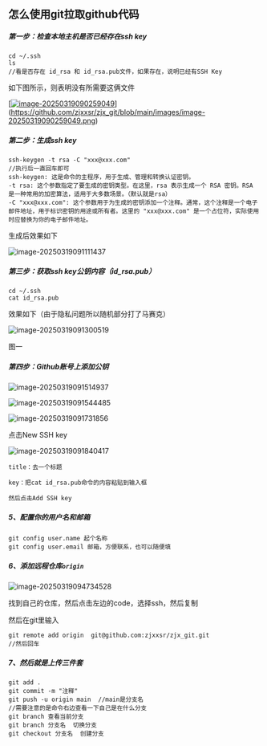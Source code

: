 ## 怎么使用git拉取github代码

##### 第一步：检查本地主机是否已经存在ssh key

```
cd ~/.ssh
ls
//看是否存在 id_rsa 和 id_rsa.pub文件，如果存在，说明已经有SSH Key
```

如下图所示，则表明没有所需要这俩文件

[[<img src="[D:\Users\User\Desktop\git练习\images\image-20250319090259049.png](https://github.com/zjxxsr/zjx_git/blob/main/images/image-20250319090259049.png)" alt="image-20250319090259049" />](https://github.com/zjxxsr/zjx_git/blob/main/images/image-20250319090259049.png)](https://github.com/zjxxsr/zjx_git/blob/main/images/image-20250319090259049.png)

##### 第二步：生成ssh key

```
ssh-keygen -t rsa -C "xxx@xxx.com"
//执行后一直回车即可
ssh-keygen: 这是命令的主程序，用于生成、管理和转换认证密钥。
-t rsa: 这个参数指定了要生成的密钥类型。在这里，rsa 表示生成一个 RSA 密钥。RSA 是一种常用的加密算法，适用于大多数场景。（默认就是rsa）
-C "xxx@xxx.com": 这个参数用于为生成的密钥添加一个注释。通常，这个注释是一个电子邮件地址，用于标识密钥的用途或所有者。这里的 "xxx@xxx.com" 是一个占位符，实际使用时应替换为你的电子邮件地址。
```

生成后效果如下

![image-20250319091111437](D:\Users\User\Desktop\git练习\images\image-20250319091111437.png)

##### 第三步：获取ssh key公钥内容（id_rsa.pub）

```
cd ~/.ssh
cat id_rsa.pub
```

效果如下（由于隐私问题所以随机部分打了马赛克）

![image-20250319091300519](D:\Users\User\Desktop\git练习\images\image-20250319091300519.png)

图一

##### 第四步：Github账号上添加公钥

![image-20250319091514937](D:\Users\User\Desktop\git练习\images\image-20250319091514937.png)

![image-20250319091544485](C:\Users\User\AppData\Roaming\Typora\typora-user-images\image-20250319091544485.png)

![image-20250319091731856](D:\Users\User\Desktop\git练习\images\image-20250319091731856.png)

点击New SSH key

![image-20250319091840417](D:\Users\User\Desktop\git练习\images\image-20250319091840417.png)

```
title：去一个标题

key：把cat id_rsa.pub命令的内容粘贴到输入框

然后点击Add SSH key
```

##### 5、配置你的⽤户名和邮箱

```
git config user.name 起个名称
git config user.email 邮箱，方便联系，也可以随便填
```

##### 6、添加远程仓库`origin`

![image-20250319094734528](D:\Users\User\Desktop\git练习\images\image-20250319094734528.png)

找到自己的仓库，然后点击左边的code，选择ssh，然后复制

然后在git里输入

```
git remote add origin  git@github.com:zjxxsr/zjx_git.git
//然后回车
```

##### 7、然后就是上传三件套

```
git add .
git commit -m "注释"
git push -u origin main  //main是分支名
//需要注意的是命令右边查看一下自己是在什么分支
git branch 查看当前分支
git branch 分支名  切换分支
git checkout 分支名  创建分支 
```

